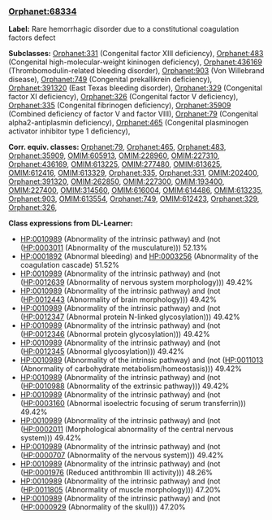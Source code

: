 
### [Orphanet:68334](http://www.orpha.net/ORDO/Orphanet_68334)
**Label:** Rare hemorrhagic disorder due to a constitutional coagulation factors defect

**Subclasses:** [Orphanet:331](http://www.orpha.net/ORDO/Orphanet_331) (Congenital factor XIII deficiency), [Orphanet:483](http://www.orpha.net/ORDO/Orphanet_483) (Congenital high-molecular-weight kininogen deficiency), [Orphanet:436169](http://www.orpha.net/ORDO/Orphanet_436169) (Thrombomodulin-related bleeding disorder), [Orphanet:903](http://www.orpha.net/ORDO/Orphanet_903) (Von Willebrand disease), [Orphanet:749](http://www.orpha.net/ORDO/Orphanet_749) (Congenital prekallikrein deficiency), [Orphanet:391320](http://www.orpha.net/ORDO/Orphanet_391320) (East Texas bleeding disorder), [Orphanet:329](http://www.orpha.net/ORDO/Orphanet_329) (Congenital factor XI deficiency), [Orphanet:326](http://www.orpha.net/ORDO/Orphanet_326) (Congenital factor V deficiency), [Orphanet:335](http://www.orpha.net/ORDO/Orphanet_335) (Congenital fibrinogen deficiency), [Orphanet:35909](http://www.orpha.net/ORDO/Orphanet_35909) (Combined deficiency of factor V and factor VIII), [Orphanet:79](http://www.orpha.net/ORDO/Orphanet_79) (Congenital alpha2-antiplasmin deficiency), [Orphanet:465](http://www.orpha.net/ORDO/Orphanet_465) (Congenital plasminogen activator inhibitor type 1 deficiency), 

**Corr. equiv. classes:** [Orphanet:79](http://www.orpha.net/ORDO/Orphanet_79), [Orphanet:465](http://www.orpha.net/ORDO/Orphanet_465), [Orphanet:483](http://www.orpha.net/ORDO/Orphanet_483), [Orphanet:35909](http://www.orpha.net/ORDO/Orphanet_35909), [OMIM:605913](http://purl.obolibrary.org/obo/OMIM_605913), [OMIM:228960](http://purl.obolibrary.org/obo/OMIM_228960), [OMIM:227310](http://purl.obolibrary.org/obo/OMIM_227310), [Orphanet:436169](http://www.orpha.net/ORDO/Orphanet_436169), [OMIM:613225](http://purl.obolibrary.org/obo/OMIM_613225), [OMIM:277480](http://purl.obolibrary.org/obo/OMIM_277480), [OMIM:613625](http://purl.obolibrary.org/obo/OMIM_613625), [OMIM:612416](http://purl.obolibrary.org/obo/OMIM_612416), [OMIM:613329](http://purl.obolibrary.org/obo/OMIM_613329), [Orphanet:335](http://www.orpha.net/ORDO/Orphanet_335), [Orphanet:331](http://www.orpha.net/ORDO/Orphanet_331), [OMIM:202400](http://purl.obolibrary.org/obo/OMIM_202400), [Orphanet:391320](http://www.orpha.net/ORDO/Orphanet_391320), [OMIM:262850](http://purl.obolibrary.org/obo/OMIM_262850), [OMIM:227300](http://purl.obolibrary.org/obo/OMIM_227300), [OMIM:193400](http://purl.obolibrary.org/obo/OMIM_193400), [OMIM:227400](http://purl.obolibrary.org/obo/OMIM_227400), [OMIM:314560](http://purl.obolibrary.org/obo/OMIM_314560), [OMIM:616004](http://purl.obolibrary.org/obo/OMIM_616004), [OMIM:614486](http://purl.obolibrary.org/obo/OMIM_614486), [OMIM:613235](http://purl.obolibrary.org/obo/OMIM_613235), [Orphanet:903](http://www.orpha.net/ORDO/Orphanet_903), [OMIM:613554](http://purl.obolibrary.org/obo/OMIM_613554), [Orphanet:749](http://www.orpha.net/ORDO/Orphanet_749), [OMIM:612423](http://purl.obolibrary.org/obo/OMIM_612423), [Orphanet:329](http://www.orpha.net/ORDO/Orphanet_329), [Orphanet:326](http://www.orpha.net/ORDO/Orphanet_326), 

**Class expressions from DL-Learner:**

- [HP:0010989](http://purl.obolibrary.org/obo/HP_0010989) (Abnormality of the intrinsic pathway) and (not ([HP:0003011](http://purl.obolibrary.org/obo/HP_0003011) (Abnormality of the musculature))) 52.13%
- [HP:0001892](http://purl.obolibrary.org/obo/HP_0001892) (Abnormal bleeding) and [HP:0003256](http://purl.obolibrary.org/obo/HP_0003256) (Abnormality of the coagulation cascade) 51.52%
- [HP:0010989](http://purl.obolibrary.org/obo/HP_0010989) (Abnormality of the intrinsic pathway) and (not ([HP:0012639](http://purl.obolibrary.org/obo/HP_0012639) (Abnormality of nervous system morphology))) 49.42%
- [HP:0010989](http://purl.obolibrary.org/obo/HP_0010989) (Abnormality of the intrinsic pathway) and (not ([HP:0012443](http://purl.obolibrary.org/obo/HP_0012443) (Abnormality of brain morphology))) 49.42%
- [HP:0010989](http://purl.obolibrary.org/obo/HP_0010989) (Abnormality of the intrinsic pathway) and (not ([HP:0012347](http://purl.obolibrary.org/obo/HP_0012347) (Abnormal protein N-linked glycosylation))) 49.42%
- [HP:0010989](http://purl.obolibrary.org/obo/HP_0010989) (Abnormality of the intrinsic pathway) and (not ([HP:0012346](http://purl.obolibrary.org/obo/HP_0012346) (Abnormal protein glycosylation))) 49.42%
- [HP:0010989](http://purl.obolibrary.org/obo/HP_0010989) (Abnormality of the intrinsic pathway) and (not ([HP:0012345](http://purl.obolibrary.org/obo/HP_0012345) (Abnormal glycosylation))) 49.42%
- [HP:0010989](http://purl.obolibrary.org/obo/HP_0010989) (Abnormality of the intrinsic pathway) and (not ([HP:0011013](http://purl.obolibrary.org/obo/HP_0011013) (Abnormality of carbohydrate metabolism/homeostasis))) 49.42%
- [HP:0010989](http://purl.obolibrary.org/obo/HP_0010989) (Abnormality of the intrinsic pathway) and (not ([HP:0010988](http://purl.obolibrary.org/obo/HP_0010988) (Abnormality of the extrinsic pathway))) 49.42%
- [HP:0010989](http://purl.obolibrary.org/obo/HP_0010989) (Abnormality of the intrinsic pathway) and (not ([HP:0003160](http://purl.obolibrary.org/obo/HP_0003160) (Abnormal isoelectric focusing of serum transferrin))) 49.42%
- [HP:0010989](http://purl.obolibrary.org/obo/HP_0010989) (Abnormality of the intrinsic pathway) and (not ([HP:0002011](http://purl.obolibrary.org/obo/HP_0002011) (Morphological abnormality of the central nervous system))) 49.42%
- [HP:0010989](http://purl.obolibrary.org/obo/HP_0010989) (Abnormality of the intrinsic pathway) and (not ([HP:0000707](http://purl.obolibrary.org/obo/HP_0000707) (Abnormality of the nervous system))) 49.42%
- [HP:0010989](http://purl.obolibrary.org/obo/HP_0010989) (Abnormality of the intrinsic pathway) and (not ([HP:0001976](http://purl.obolibrary.org/obo/HP_0001976) (Reduced antithrombin III activity))) 48.26%
- [HP:0010989](http://purl.obolibrary.org/obo/HP_0010989) (Abnormality of the intrinsic pathway) and (not ([HP:0011805](http://purl.obolibrary.org/obo/HP_0011805) (Abnormality of muscle morphology))) 47.20%
- [HP:0010989](http://purl.obolibrary.org/obo/HP_0010989) (Abnormality of the intrinsic pathway) and (not ([HP:0000929](http://purl.obolibrary.org/obo/HP_0000929) (Abnormality of the skull))) 47.20%


